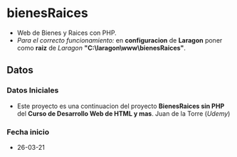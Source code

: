 # bienesRaices
- Web de Bienes y Raices con PHP.    
- *Para el correcto funcionamiento:* en **configuracion** de **Laragon** poner como **raiz** de *Laragon* **"C:\laragon\www\bienesRaices"**.      

## Datos

### Datos Iniciales

- Este proyecto es una continuacion del proyecto **BienesRaices sin PHP** del **Curso de Desarrollo Web de HTML y mas**. Juan de la Torre (*Udemy*)    

### Fecha inicio  
   <!--  -->
- 26-03-21     





